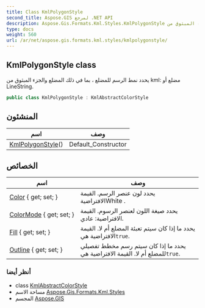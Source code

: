 ```yaml
---
title: Class KmlPolygonStyle
second_title: Aspose.GIS لمرجع .NET API
description: Aspose.Gis.Formats.Kml.Styles.KmlPolygonStyle فصل. يحدد نمط الرسم للمضلع  بما في ذلك المضلع والجزء المبثوق من kml مضلع أو LineString.
type: docs
weight: 560
url: /ar/net/aspose.gis.formats.kml.styles/kmlpolygonstyle/
---
```

## KmlPolygonStyle class

يحدد نمط الرسم للمضلع ، بما في ذلك المضلع والجزء المبثوق من kml: مضلع أو LineString.

```csharp
public class KmlPolygonStyle : KmlAbstractColorStyle
```

## المنشئون

| اسم | وصف |
| --- | --- |
| [KmlPolygonStyle](kmlpolygonstyle/)() | Default_Constructor |

## الخصائص

| اسم | وصف |
| --- | --- |
| [Color](../../aspose.gis.formats.kml.styles/kmlabstractcolorstyle/color/) { get; set; } | يحدد لون عنصر الرسم. القيمة الافتراضيةWhite . |
| [ColorMode](../../aspose.gis.formats.kml.styles/kmlabstractcolorstyle/colormode/) { get; set; } | يحدد صيغة اللون لعنصر الرسوم. القيمة الافتراضية: عادي. |
| [Fill](../../aspose.gis.formats.kml.styles/kmlpolygonstyle/fill/) { get; set; } | يحدد ما إذا كان سيتم تعبئة المضلع أم لا. القيمة الافتراضية هي`true`. |
| [Outline](../../aspose.gis.formats.kml.styles/kmlpolygonstyle/outline/) { get; set; } | يحدد ما إذا كان سيتم رسم مخطط تفصيلي للمضلع أم لا. القيمة الافتراضية هي`true`. |

### أنظر أيضا

* class [KmlAbstractColorStyle](../kmlabstractcolorstyle/)
* مساحة الاسم [Aspose.Gis.Formats.Kml.Styles](../../aspose.gis.formats.kml.styles/)
* المجسم [Aspose.GIS](../../)


